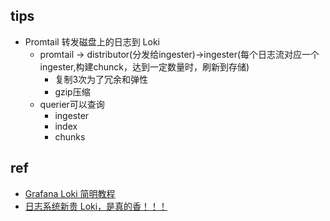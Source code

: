 
## tips
+ Promtail 转发磁盘上的日志到 Loki
    + promtail -> distributor(分发给ingester)->ingester(每个日志流对应一个ingester,构建chunck，达到一定数量时，刷新到存储)
        + 复制3次为了冗余和弹性
        + gzip压缩
    + querier可以查询
        + ingester
        + index
        + chunks

## ref
+ [Grafana Loki 简明教程](https://www.qikqiak.com/post/grafana-loki-usage/)
+ [日志系统新贵 Loki，是真的香！！！](https://zhuanlan.zhihu.com/p/157904056)